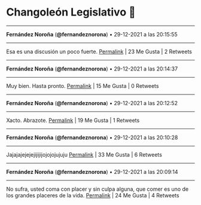 # Changoleón Legislativo 🙈
*****
**Fernández Noroña** (**@fernandeznorona**) • 29-12-2021 a las 20:15:55
*****
Esa es una discusión un poco fuerte.
[Permalink](https://twitter.com/fernandeznorona/status/1476406671517835265) | 23 Me Gusta | 2 Retweets
*****
**Fernández Noroña** (**@fernandeznorona**) • 29-12-2021 a las 20:14:37
*****
Muy bien. Hasta pronto.
[Permalink](https://twitter.com/fernandeznorona/status/1476406346375438343) | 15 Me Gusta | 0 Retweets
*****
**Fernández Noroña** (**@fernandeznorona**) • 29-12-2021 a las 20:12:52
*****
Xacto. Abrazote.
[Permalink](https://twitter.com/fernandeznorona/status/1476405902173523973) | 19 Me Gusta | 1 Retweets
*****
**Fernández Noroña** (**@fernandeznorona**) • 29-12-2021 a las 20:10:28
*****
Jajajajejejejijijijojojojujuju
[Permalink](https://twitter.com/fernandeznorona/status/1476405299913400324) | 33 Me Gusta | 6 Retweets
*****
**Fernández Noroña** (**@fernandeznorona**) • 29-12-2021 a las 20:09:14
*****
No sufra, usted coma con placer y sin culpa alguna, que comer es uno de los grandes placeres de la vida.
[Permalink](https://twitter.com/fernandeznorona/status/1476404990549934081) | 24 Me Gusta | 4 Retweets